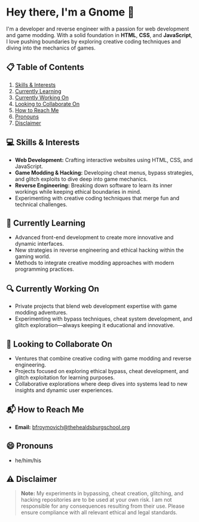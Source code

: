 # Hey there, I'm a Gnome 👋

I'm a developer and reverse engineer with a passion for web development and game modding. With a solid foundation in **HTML**, **CSS**, and **JavaScript**, I love pushing boundaries by exploring creative coding techniques and diving into the mechanics of games.

## 📋 Table of Contents
1. [Skills & Interests](#-skills--interests)
2. [Currently Learning](#-currently-learning)
3. [Currently Working On](#-currently-working-on)
4. [Looking to Collaborate On](#-looking-to-collaborate-on)
5. [How to Reach Me](#-how-to-reach-me)
6. [Pronouns](#-pronouns)
7. [Disclaimer](#-disclaimer)

## 💻 Skills & Interests
- **Web Development:** Crafting interactive websites using HTML, CSS, and JavaScript.
- **Game Modding & Hacking:** Developing cheat menus, bypass strategies, and glitch exploits to dive deep into game mechanics.
- **Reverse Engineering:** Breaking down software to learn its inner workings while keeping ethical boundaries in mind.
- Experimenting with creative coding techniques that merge fun and technical challenges.

## 🌱 Currently Learning
- Advanced front-end development to create more innovative and dynamic interfaces.
- New strategies in reverse engineering and ethical hacking within the gaming world.
- Methods to integrate creative modding approaches with modern programming practices.

## 🔍 Currently Working On
- Private projects that blend web development expertise with game modding adventures.
- Experimenting with bypass techniques, cheat system development, and glitch exploration—always keeping it educational and innovative.

## 💞️ Looking to Collaborate On
- Ventures that combine creative coding with game modding and reverse engineering.
- Projects focused on exploring ethical bypass, cheat development, and glitch exploitation for learning purposes.
- Collaborative explorations where deep dives into systems lead to new insights and dynamic user experiences.

## 📬 How to Reach Me
- **Email:** [bfroymovich@thehealdsburgschool.org](mailto:bfroymovich@thehealdsburgschool.org)

## 😄 Pronouns
- he/him/his

## ⚠️ Disclaimer
> **Note:** My experiments in bypassing, cheat creation, glitching, and hacking repositories are to be used at your own risk. I am not responsible for any consequences resulting from their use. Please ensure compliance with all relevant ethical and legal standards.
